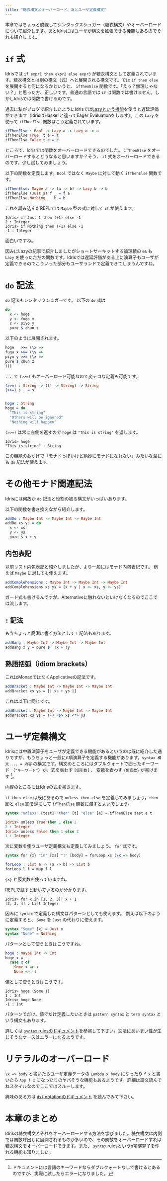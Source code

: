 ```yaml
---
title: "糖衣構文とオーバーロード、あとユーザ定義構文"
---
```


本章ではちょっと脱線してシンタックスシュガー（糖衣構文）やオーバーロードについて紹介します。あとIdrisにはユーザが構文を拡張できる機能もあるのでそれも紹介します。

# `if` 式

Idrisでは `if expr1 then expr2 else expr3` が糖衣構文として定義されています。糖衣構文とは別の構文（式）へと展開される構文です。では `if then else` を展開すると何になるかというと、 `ifThenElse` 関数です。「えっ？無理じゃない？」と思った方、正しいです。普通の言語では `if` は関数では書けません。しかしIdrisでは関数で書けるのです。

過去に私がブログで紹介したようにIdrisでは[Lazyという機能](https://keens.github.io/blog/2019/02/14/effective_idris__lazy/)を使うと遅延評価ができます（IdrisはHaskellと違ってEager Evaluationをします）。この `Lazy` を使って `ifThenElse` 関数はこう定義されています。

```idris
ifThenElse : Bool -> Lazy a -> Lazy a -> a
ifThenElse True  t e = t
ifThenElse False t e = e
```

ところで、Idrisでは関数をオーバーロードできるのでした。 `ifThenElse` をオーバーロードするとどうなると思いますか？そう、 `if` 式をオーバーロードできるのです。少し試してみましょう。

以下の関数を定義します。`Bool` ではなく `Maybe` に対して動く `ifThenElse` 関数です。

```idris
ifThenElse: Maybe a -> (a -> b) -> Lazy b -> b
ifThenElse (Just a) f _ = f a
ifThenElse Nothing _  b = b
```

これを読み込んだREPLでは `Maybe` 型の式に対して `if` が使えます。

```text
Idris> if Just 1 then (+1) else -1
2 : Integer
Idris> if Nothing then (+1) else -1
-1 : Integer
```

面白いですね。

因みにLazyの記事で紹介しましたがショートサーキットする論理積の `&&` も `Lazy` を使ったただの関数です。Idrisでは遅延評価がある上に演算子もユーザが定義できるのでこういった部分もユーザランドで定義できてしまうんですね。

# `do` 記法

`do` 記法もシンタックシュガーです。
以下の `do` 式は

```idris
do
  x <- hoge
  y <- fuga x
  z <- piyo y
  pure $ chun z
```

以下のように展開されます。

```idris
hoge   >>= (\x =>
fuga x >>= (\y =>
piyo y >>= (\z =>
pure $ chun z
)))
```

ここで `(>>=)` もオーバーロード可能なので変テコな定義も可能です。

```idris
(>>=) : String -> (() -> String) -> String
(>>=) s _ = s


hoge : String
hoge = do
  "This is string"
  "Others will be ignored"
  "Nothing will happen"
```

`(>>=)` は常に左側を返すので `hoge` は `"This is string"` を返します。

```text
Idris> hoge
"This is string" : String
```

この機能のおかげで「モナドっぽいけど絶妙にモナドになれない」みたいな型にも `do` 記法が使えます。

# その他モナド関連記法

Idrisには何故か `do` 記法と役割の被る構文がいっぱいあります。

以下の関数を書き換えながら紹介します。

```idris
addDo : Maybe Int -> Maybe Int -> Maybe Int
addDo xs ys = do
  x <- xs
  y <- ys
  pure $ x + y
```

## 内包表記

以前リスト内包表記と紹介しましたが、より一般にはモナド内包表記です。
例えば `Maybe` に対しても使えます。

```idris
addComplehensions : Maybe Int -> Maybe Int -> Maybe Int
addComplehensions xs ys = [x + y | x <- xs, y <- ys]
```

ガード式も書けるんですが、Alternativeに触れないといけなくなるのでここでは流します。

## `!` 記法

もうちょっと簡潔に書く方法として `!` 記法もあります。

```idris
addBang : Maybe Int -> Maybe Int -> Maybe Int
addBang x y = pure $  !x + !y
```

## 熟語括弧（idiom brackets）

これはMonadではなくApplicativeの記法です。

```idris
addBracket : Maybe Int -> Maybe Int -> Maybe Int
addBracket xs ys = [| xs + ys |]
```

これは以下に同じです。


```idris
addBracket : Maybe Int -> Maybe Int -> Maybe Int
addBracket xs ys = (+) <$> xs <*> ys
```



# ユーザ定義構文

Idrisには中置演算子をユーザが定義できる機能があるというのは既に紹介した通りですが、もうちょっと一般にn項演算子を定義する機能があります。`syntax 構文.... = 内容` の構文です。構文のところにはダブルクォートで囲ったキーワード （`"キーワード"`）か、式を表わす `[仮引数]` 、 変数を表わす `{仮変数}` が書けます [^1]。

[^1]: ドキュメントには言語のキーワードならダブルクォートなしで書けるとあるのですが、実際に試したらエラーになりました。

内容のところにはIdrisの式を書きます。

`if then else` は既にあるので `unless then else` を定義してみましょう。`then` 節と `else` 節を逆にして `ifThenElse` 関数に渡すとよいでしょう。

```idris
syntax "unless" [test] "then" [t] "else" [e] = ifThenElse test e t
```

```idris
Idris> unless True then 1 else 2
2 : Integer
Idris> unless False then 1 else 2
1 : Integer
```

次に変数を使うユーザ定義構文も定義してみましょう。 `for` 式です。

```idris
syntax for {x} "in" [xs] ":" [body] = forLoop xs (\x => body)

forLoop : List a -> (a -> b) -> List b
forLoop l f = map f l
```

`{x}` と仮変数を使っていますね。

REPLで試すと動いているのが分かります。

```text
Idris> for x in [1, 2, 3]: x + 1
[2, 3, 4] : List Integer
```


因みに `syntax` で定義した構文はパターンとしても使えます。
例えば以下のように定義すると、 `Some` を `Just` の代わりに使えます。

```idris
syntax "Some" [x] = Just x
syntax "None" = Nothing
```

パターンとして使うときはこうですね。

```idris
hoge : Maybe Int -> Int
hoge x =
  case x of
    Some x => x
    None => -1
```

値として使うときはこうです。

```text
Idris> hoge (Some 1)
1 : Int
Idris> hoge None
-1 : Int
```

パターンでだけ、値でだけ定義したいときは `pattern syntax` と `term syntax` という構文もあります。

詳しくは [`syntax` rulesのドキュメント](http://docs.idris-lang.org/en/latest/tutorial/syntax.html#syntax-rules)を参照して下さい。文法にあいまい性が生じそうなケースはエラーになるようです。


# リテラルのオーバーロード

`\x => body` と書いたらユーザ定義データの `Lambda x body` になったり `f x` と書いたら `App f x` になったりのヤバそうな機能もあるようです。詳細は論文読んでねスタイルなのでここではスルーします。

興味のある方は [`dsl` notationのドキュメント](http://docs.idris-lang.org/en/latest/tutorial/syntax.html#dsl-notation) を読んでみて下さい。


# 本章のまとめ

Idrisの糖衣構文とそれをオーバーロードする方法を学びました。糖衣構文は内側では関数呼出しに展開されるものが多いので、その関数をオーバーロードすれば糖衣構文をオーバーロードできます。また、 `syntax` rulesというn項演算子を作れる機能も知りました。
